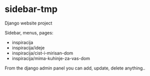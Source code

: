 # sidebar-tmp

Django website project

Sidebar, menus, pages:
- inspiracija
- inspiracija/ideje
- inspiracija/cist-i-mirisan-dom
- inspiracija/mima-kuhinje-za-vas-dom

From the django admin panel you can add, update, delete anything..
